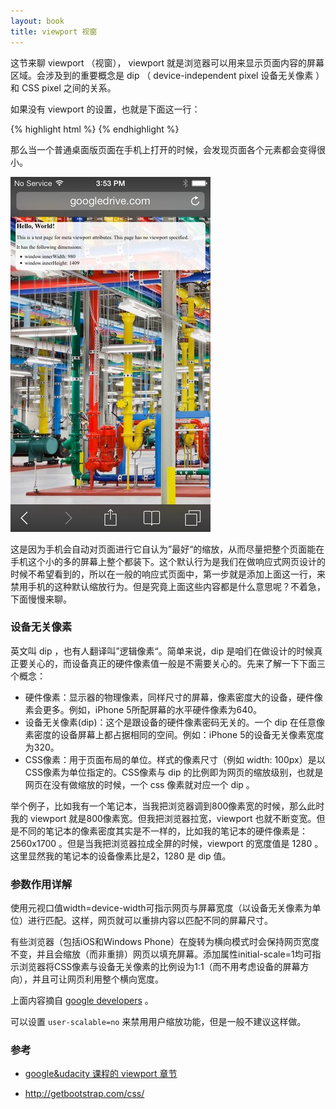 ```yaml
---
layout: book
title: viewport 视窗
---
```


<!-- 这个内容是动手制作 响应式 页面的第一步，是否应该放到比较靠前的章节呢？ -->

这节来聊 viewport （视窗）， viewport 就是浏览器可以用来显示页面内容的屏幕区域。会涉及到的重要概念是 dip （ device-independent pixel 设备无关像素 ）和 CSS pixel 之间的关系。

如果没有 viewport 的设置，也就是下面这一行：

{% highlight html %}
 <meta name="viewport" content="width=device-width, initial-scale=1" />
{% endhighlight %}

那么当一个普通桌面版页面在手机上打开的时候，会发现页面各个元素都会变得很小。

![](images/viewport/iphone_no_viewport.jpg)

这是因为手机会自动对页面进行它自认为”最好“的缩放，从而尽量把整个页面能在手机这个小的多的屏幕上整个都装下。这个默认行为是我们在做响应式网页设计的时候不希望看到的，所以在一般的响应式页面中，第一步就是添加上面这一行，来禁用手机的这种默认缩放行为。但是究竟上面这些内容都是什么意思呢？不着急，下面慢慢来聊。

### 设备无关像素

英文叫 dip ，也有人翻译叫”逻辑像素“。简单来说，dip 是咱们在做设计的时候真正要关心的，而设备真正的硬件像素值一般是不需要关心的。先来了解一下下面三个概念：


- 硬件像素：显示器的物理像素，同样尺寸的屏幕，像素密度大的设备，硬件像素会更多。例如，iPhone 5所配屏幕的水平硬件像素为640。
- 设备无关像素(dip)：这个是跟设备的硬件像素密码无关的。一个 dip 在任意像素密度的设备屏幕上都占据相同的空间。例如：iPhone 5的设备无关像素宽度为320。
- CSS像素：用于页面布局的单位。样式的像素尺寸（例如 width: 100px）是以CSS像素为单位指定的。CSS像素与 dip 的比例即为网页的缩放级别，也就是网页在没有做缩放的时候，一个 css 像素就对应一个 dip 。


举个例子，比如我有一个笔记本，当我把浏览器调到800像素宽的时候，那么此时我的 viewport 就是800像素宽。但我把浏览器拉宽，viewport 也就不断变宽。但是不同的笔记本的像素密度其实是不一样的，比如我的笔记本的硬件像素是：2560x1700 。但是当我把浏览器拉成全屏的时候，viewport 的宽度值是 1280 。这里显然我的笔记本的设备像素比是2，1280 是 dip 值。

### 参数作用详解

使用元视口值width=device-width可指示网页与屏幕宽度（以设备无关像素为单位）进行匹配。这样，网页就可以重排内容以匹配不同的屏幕尺寸。

有些浏览器（包括iOS和Windows Phone）在旋转为横向模式时会保持网页宽度不变，并且会缩放（而非重排）网页以填充屏幕。添加属性initial-scale=1均可指示浏览器将CSS像素与设备无关像素的比例设为1:1（而不用考虑设备的屏幕方向），并且可让网页利用整个横向宽度。

上面内容摘自 [google developers](https://developers.google.com/speed/docs/insights/ConfigureViewport?hl=zh-cn) 。

可以设置 `user-scalable=no` 来禁用用户缩放功能，但是一般不建议这样做。

<!-- Take a look at the fourth answer. Without a viewport set, your content may be scaled by the browser.
https://www.udacity.com/course/viewer#!/c-ud893/l-3494350031/e-3566519000/m-3565149257

现在知道为啥要设置 viewport 了
 -->



<!-- https://www.udacity.com/course/viewer#!/c-ud893/l-3494350031/m-3495129024

DIP: device independent pixel -->

### 参考

- [google&udacity 课程的 viewport 章节](https://www.udacity.com/course/viewer#!/c-ud893/l-3494350031/m-3493209336)

- <http://getbootstrap.com/css/>
